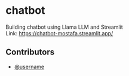 # chatbot
Building chatbot using Llama LLM and Streamlit<br>
Link: https://chatbot-mostafa.streamlit.app/

## Contributors
- [@username](https://github.com/mostafa-ml)
